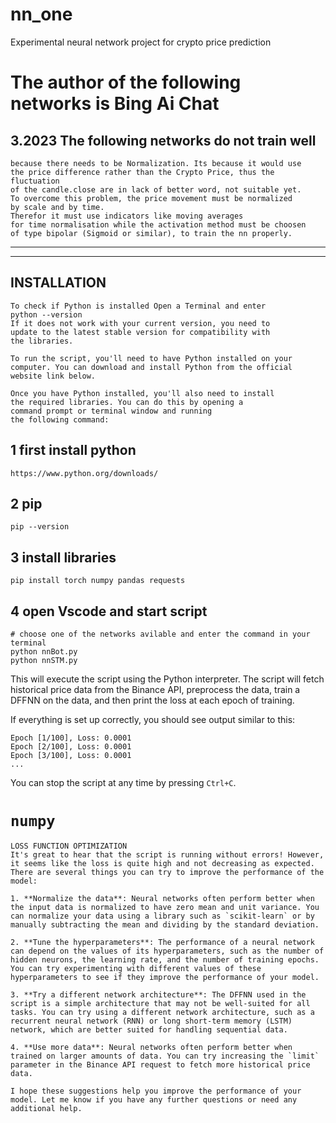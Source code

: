 # nn_one
Experimental neural network project for crypto price prediction

# The author of the following networks is Bing Ai Chat

## 3.2023 The following networks do not train well 
    because there needs to be Normalization. Its because it would use 
    the price difference rather than the Crypto Price, thus the fluctuation 
    of the candle.close are in lack of better word, not suitable yet.
    To overcome this problem, the price movement must be normalized 
    by scale and by time. 
    Therefor it must use indicators like moving averages 
    for time normalisation while the activation method must be choosen 
    of type bipolar (Sigmoid or similar), to train the nn properly.
---
---

## INSTALLATION
    To check if Python is installed Open a Terminal and enter 
    python --version
    If it does not work with your current version, you need to 
    update to the latest stable version for compatibility with 
    the libraries.
    
    To run the script, you'll need to have Python installed on your computer. You can download and install Python from the official 
    website link below.

    Once you have Python installed, you'll also need to install 
    the required libraries. You can do this by opening a 
    command prompt or terminal window and running 
    the following command:

## 1 first install python
```
https://www.python.org/downloads/
```
## 2 pip
```
pip --version
```
## 3 install libraries
```
pip install torch numpy pandas requests
```
## 4 open Vscode and start script
```
# choose one of the networks avilable and enter the command in your terminal
python nnBot.py
python nnSTM.py
```


This will execute the script using the Python interpreter. The script 
will fetch historical price data from the Binance API, preprocess the data, 
train a DFFNN on the data, and then print the loss at each epoch of training.

If everything is set up correctly, you should see output similar to this:

```
Epoch [1/100], Loss: 0.0001
Epoch [2/100], Loss: 0.0001
Epoch [3/100], Loss: 0.0001
...
```

You can stop the script at any time by pressing `Ctrl+C`.


# `numpy`
    LOSS FUNCTION OPTIMIZATION
    It's great to hear that the script is running without errors! However, it seems like the loss is quite high and not decreasing as expected. There are several things you can try to improve the performance of the model:

    1. **Normalize the data**: Neural networks often perform better when the input data is normalized to have zero mean and unit variance. You can normalize your data using a library such as `scikit-learn` or by manually subtracting the mean and dividing by the standard deviation.

    2. **Tune the hyperparameters**: The performance of a neural network can depend on the values of its hyperparameters, such as the number of hidden neurons, the learning rate, and the number of training epochs. You can try experimenting with different values of these hyperparameters to see if they improve the performance of your model.

    3. **Try a different network architecture**: The DFFNN used in the script is a simple architecture that may not be well-suited for all tasks. You can try using a different network architecture, such as a recurrent neural network (RNN) or long short-term memory (LSTM) network, which are better suited for handling sequential data.

    4. **Use more data**: Neural networks often perform better when trained on larger amounts of data. You can try increasing the `limit` parameter in the Binance API request to fetch more historical price data.

    I hope these suggestions help you improve the performance of your model. Let me know if you have any further questions or need any additional help.